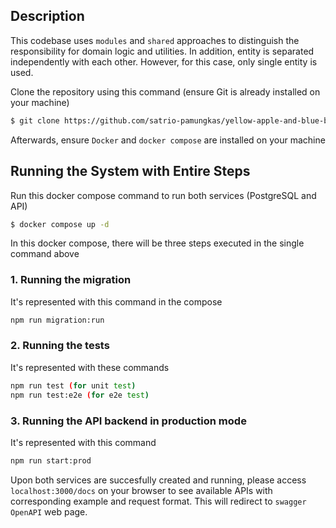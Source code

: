 
## Description
This codebase uses `modules` and `shared` approaches to distinguish the responsibility for domain logic and utilities. In addition, entity is separated independently with each other. However, for this case, only single entity is used.

Clone the repository using this command (ensure Git is already installed on your machine)
```bash
$ git clone https://github.com/satrio-pamungkas/yellow-apple-and-blue-banana
```
Afterwards, ensure `Docker` and `docker compose` are installed on your machine

## Running the System with Entire Steps
Run this docker compose command to run both services (PostgreSQL and API)
```bash
$ docker compose up -d
```

In this docker compose, there will be three steps executed in the single command above
### 1. Running the migration
It's represented with this command in the compose
```bash
npm run migration:run 
```

### 2. Running the tests
It's represented with these commands
```bash
npm run test (for unit test)
npm run test:e2e (for e2e test)
```

### 3. Running the API backend in production mode
It's represented with this command
```bash
npm run start:prod
```

Upon both services are succesfully created and running, please access `localhost:3000/docs` on your browser to see available APIs with corresponding example and request format. This will redirect to `swagger OpenAPI` web page.